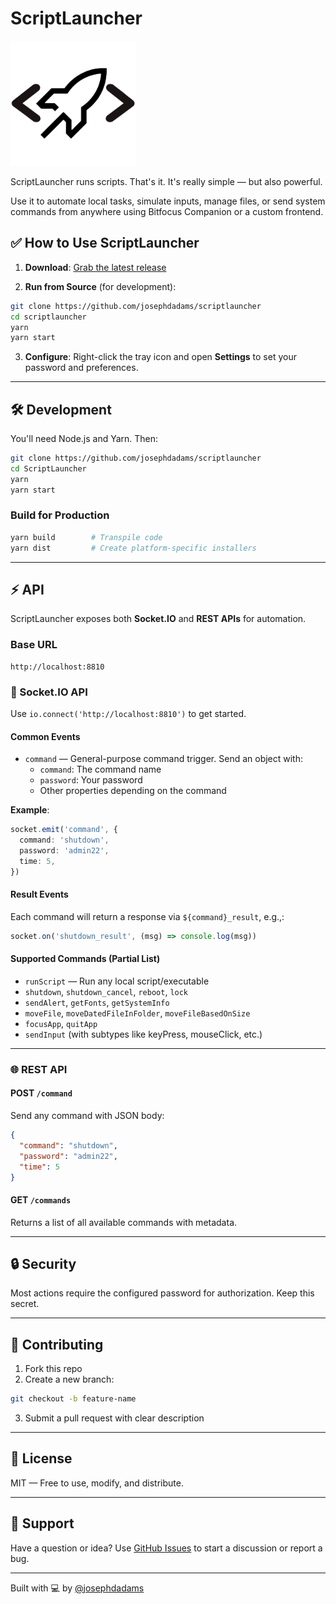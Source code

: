 # ScriptLauncher

<img src="assets/tray-icon.png" alt="Logo" width="200px" />

ScriptLauncher runs scripts. That's it. It's really simple — but also powerful.

Use it to automate local tasks, simulate inputs, manage files, or send system commands from anywhere using Bitfocus Companion or a custom frontend.

## ✅ How to Use ScriptLauncher

1. **Download**: [Grab the latest release](https://github.com/josephdadams/scriptlauncher/releases)

2. **Run from Source** (for development):

```bash
git clone https://github.com/josephdadams/scriptlauncher
cd scriptlauncher
yarn
yarn start
```

3. **Configure**: Right-click the tray icon and open **Settings** to set your password and preferences.

---

## 🛠 Development

You'll need Node.js and Yarn. Then:

```bash
git clone https://github.com/josephdadams/scriptlauncher
cd ScriptLauncher
yarn
yarn start
```

### Build for Production

```bash
yarn build        # Transpile code
yarn dist         # Create platform-specific installers
```

---

## ⚡ API

ScriptLauncher exposes both **Socket.IO** and **REST APIs** for automation.

### Base URL

```
http://localhost:8810
```

### 🔌 Socket.IO API

Use `io.connect('http://localhost:8810')` to get started.

#### Common Events
- `command` — General-purpose command trigger. Send an object with:
  - `command`: The command name
  - `password`: Your password
  - Other properties depending on the command

**Example**:
```ts
socket.emit('command', {
  command: 'shutdown',
  password: 'admin22',
  time: 5,
})
```

#### Result Events
Each command will return a response via `${command}_result`, e.g.,:
```ts
socket.on('shutdown_result', (msg) => console.log(msg))
```

#### Supported Commands (Partial List)
- `runScript` — Run any local script/executable
- `shutdown`, `shutdown_cancel`, `reboot`, `lock`
- `sendAlert`, `getFonts`, `getSystemInfo`
- `moveFile`, `moveDatedFileInFolder`, `moveFileBasedOnSize`
- `focusApp`, `quitApp`
- `sendInput` (with subtypes like keyPress, mouseClick, etc.)

---

### 🌐 REST API

#### POST `/command`

Send any command with JSON body:
```json
{
  "command": "shutdown",
  "password": "admin22",
  "time": 5
}
```

#### GET `/commands`
Returns a list of all available commands with metadata.

---

## 🔒 Security
Most actions require the configured password for authorization. Keep this secret.

---

## 🤝 Contributing

1. Fork this repo
2. Create a new branch:
```bash
git checkout -b feature-name
```
3. Submit a pull request with clear description

---

## 📄 License

MIT — Free to use, modify, and distribute.

---

## 🙋 Support

Have a question or idea? Use [GitHub Issues](https://github.com/josephdadams/scriptlauncher/issues) to start a discussion or report a bug.

---

Built with 💻 by [@josephdadams](https://github.com/josephdadams)
